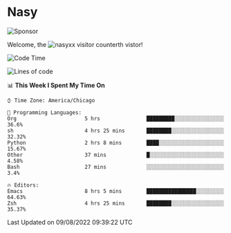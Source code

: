 # Nasy

<!--
<p align="center">
<img height="200" src="https://github-readme-stats.vercel.app/api?username=nasyxx&count_private=true&show_icons=true&theme=dracula&include_all_commits=true"/>
<img height="200" src="https://github-readme-stats.vercel.app/api/top-langs/?username=nasyxx&theme=dracula&hide=html,jupyter+notebook&count_private=true&show_icons=true"/>
</p>

  
----------------
-->

![Sponsor](https://img.shields.io/static/v1.svg?label=Sponsor&message=%E2%9D%A4&logo=GitHub&style=flat&color=pink)
 
Welcome, the ![nasyxx visitor counter](https://count.getloli.com/get/@nasyxx?theme=rule34)th vistor!
 
<!--START_SECTION:waka-->
![Code Time](http://img.shields.io/badge/Code%20Time-2%2C547%20hrs%2013%20mins-blue)

![Lines of code](https://img.shields.io/badge/From%20Hello%20World%20I%27ve%20Written-5%20Million%20lines%20of%20code-blue)

📊 **This Week I Spent My Time On** 

```text
⌚︎ Time Zone: America/Chicago

💬 Programming Languages: 
Org                      5 hrs               █████████░░░░░░░░░░░░░░░░   36.6% 
sh                       4 hrs 25 mins       ████████░░░░░░░░░░░░░░░░░   32.32% 
Python                   2 hrs 8 mins        ████░░░░░░░░░░░░░░░░░░░░░   15.67% 
Other                    37 mins             █░░░░░░░░░░░░░░░░░░░░░░░░   4.58% 
Bash                     27 mins             ░░░░░░░░░░░░░░░░░░░░░░░░░   3.4%

🔥 Editors: 
Emacs                    8 hrs 5 mins        ████████████████░░░░░░░░░   64.63% 
Zsh                      4 hrs 25 mins       ████████░░░░░░░░░░░░░░░░░   35.37%

```


 Last Updated on 09/08/2022 09:39:22 UTC
<!--END_SECTION:waka-->

<!-- ![visitors](https://visitor-badge.laobi.icu/badge?page_id=nasyxx.nasyxx) -->
